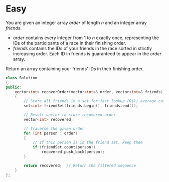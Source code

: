 # Easy

You are given an integer array $order$ of length $n$ and an integer array $friends$.

- $order$ contains every integer from $1$ to $n$ exactly once, representing the IDs of the participants of a race in their finishing order.
- $friends$ contains the IDs of your friends in the race sorted in strictly increasing order. Each ID in friends is guaranteed to appear in the $order$ array.

Return an array containing your friends' IDs in their finishing order.

```cpp
class Solution
{
public:
    vector<int> recoverOrder(vector<int>& order, vector<int>& friends)
    {
        // Store all friends in a set for fast lookup (O(1) average case per check).
        set<int> friendSet(friends.begin(), friends.end());

        // Result vector to store recovered order
        vector<int> recovered;

        // Traverse the given order
        for (int person : order)
        {
            // If this person is in the friend set, keep them
            if (friendSet.count(person))
                recovered.push_back(person);
        }

        return recovered;  // Return the filtered sequence
    }
};
```
